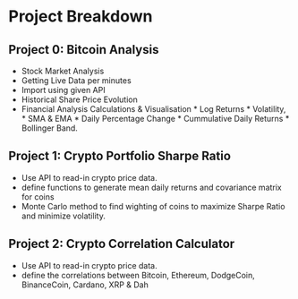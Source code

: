 # Project Breakdown 

## Project 0:  Bitcoin Analysis


* Stock Market Analysis 
* Getting Live Data per minutes
* Import using given API
* Historical Share Price Evolution
* Financial Analysis Calculations & Visualisation
        * Log Returns 
        * Volatility,
        * SMA & EMA
        * Daily Percentage Change
        * Cummulative Daily Returns
        * Bollinger Band.



## Project 1:  Crypto Portfolio Sharpe Ratio

* Use API to read-in crypto price data.
* define functions to generate mean daily returns and covariance matrix for coins 
* Monte Carlo method to find wighting of coins to maximize Sharpe Ratio and minimize volatility.

## Project 2:  Crypto Correlation Calculator

* Use API to read-in crypto price data.
* define the correlations between Bitcoin, Ethereum, DodgeCoin, BinanceCoin, Cardano, XRP & Dah

